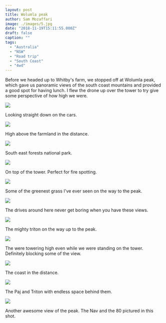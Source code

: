 ```yaml
---
layout: post
title: Wolumla peak
author: Sam Mozaffari
image: ./images/5.jpg
date: "2018-11-19T15:11:55.000Z"
draft: false
caption: ""
tags: 
  - "Australia"
  - "NSW"
  - "Road trip"
  - "South Coast"
  - "4wd"
---
```


Before we headed up to Whitby's farm, we stopped off at Wolumla peak, which gave us panoramic views of the south coast mountains and provided a good spot for having lunch. I flew the drone up over the tower to try give some perspective of how high we were.


![](./images/1.jpg)

Looking straight down on the cars.

![](./images/2.jpg)

High above the farmland in the distance.


![](./images/4.jpg)

South east forests national park.

![](./images/5.jpg)

On top of the tower. Perfect for fire spotting.

![](./images/6.jpg)

Some of the greenest grass I've ever seen on the way to the peak.

![](./images/7.jpg)

The drives around here never get boring when you have these views.

![](./images/9.jpg)

The mighty triton on the way up to the peak.



![](./images/11.jpg)

The were towering high even while we were standing on the tower. Definitely blocking some of the view.

![](./images/12.jpg)

The coast in the distance.

![](./images/13.jpg)

The Paj and Triton with endless space behind them.

![](./images/14.jpg)

Another awesome view of the peak. The Nav and the 80 pictured in this shot.


